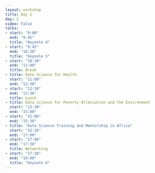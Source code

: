 ```yaml
---
layout: workshop
title: Day 2
day: 2
video: False
talks:
- start: "9:00"
  end: "9:45"
  title: "Keynote 4"
- start: "9:45"
  end: "10:30"
  title: "Keynote 5"
- start: "10:30"
  end: "11:00"
  title: Break
- title: Data Science for Health
  start: "11:00"
  end: "12:30"
- start: "12:30"
  end: "13:30"
  title: Lunch
- title: Data Science for Poverty Alleviation and the Environment
  start: "13:30"
  end: "15:00"
- start: "15:00"
  end: "15:30"  
- title: "Data Science Training and Mentorship in Africa"
  start: "15:30"
  end: "17:00"
- start: "17:00"
  end: "17:30"
  title: Networking
- start: "17:30"
  end: "18:00"
  title: "Keynote 6"
---
```

